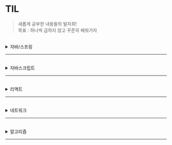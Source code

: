 # TIL

> 새롭게 공부한 내용들의 발자취!  
> 목표 : 하나씩 급하지 않고 꾸준히 배워가자

<br>
<details>
<summary>자바/스프링</summary>
<div markdown="1">

|번호|제목|
|--|--|


</div>
</details>

---------------------------------------

<br>
<details>
<summary>자바스크립트</summary>
<div markdown="1">

|번호|제목|
|--|--|
|1|[ES6 Map, Filter, Reduce 기능을 알아보자](https://doingsomething.tistory.com/76){:target="_blank"}|
|2|[ES6 find(), findIndex() 사용법을 알아보자!](https://doingsomething.tistory.com/77)|
|3|[배열과 객체의 구조 분해 할당을 알아보자!](https://doingsomething.tistory.com/81)|
</div>
</details>

---------------------------------------

<br>
<details>
<summary>리액트</summary>
<div markdown="1">

|번호|제목|
|--|--|
|1|[컴포넌트로 반복 작업 줄이기!!](https://doingsomething.tistory.com/78)|
|2|[map()으로 컴포넌트 출력 반복 줄이기!](https://doingsomething.tistory.com/79)|
|3|[리액트의 Hook을 알아보자!](https://doingsomething.tistory.com/80)|
|4|[useState()로 간단한 이벤트를 처리해보자!](https://doingsomething.tistory.com/82)|
</div>
</details>

---------------------------------------

<br>
<details>
<summary>네트워크</summary>
<div markdown="1">

|번호|제목|
|--|--|


</div>
</details>

---------------------------------------

<br>
<details>
<summary>알고리즘</summary>
<div markdown="1">

|번호|제목|
|--|--|


</div>
</details>

---------------------------------------

<br>
